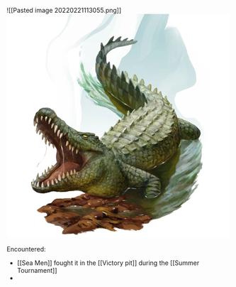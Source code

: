 ![[Pasted image 20220221113055.png]]
<img src="/assets/Pasted image 20220221113055.png"/>

Encountered:
- [[Sea Men]] fought it in the [[Victory pit]] during the [[Summer Tournament]]
- 